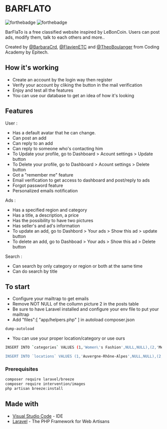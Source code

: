 # BARFLATO
![forthebadge](https://i.ibb.co/K27QLTp/logo.png)
![forthebadge](http://forthebadge.com/images/badges/built-with-love.svg)

BarFlaTo is a free classified website inspired by LeBonCoin. Users can post ads, modify them, talk to each others and more..

Created by [@BarbaraCrd](https://github.com/BarbaraCrd), [@FlavienETC](https://github.com/FlavienETC) and [@TheoBoulanger](https://github.com/TheoBoulanger1) from Coding Academy by Epitech.


## How it's working

* Create an account by the login way then register
* Verify your account by cliking the button in the mail verification
* Enjoy and test all the features
* You can use our database to get an idea of how it's looking


## Features

User :
* Has a default avatar that he can change.
* Can post an add
* Can reply to an add
* Can reply to someone who's contacting him
* To Update your profile, go to Dashboard > Acount settings > Update button
* To Delete your profile, go to Dashboard > Acount settings > Delete button
* Got a "remember me" feature
* Email verification to get access to dashboard and post/reply to ads
* Forgot password feature
* Personalized emails notification

Ads :
* Has a specified region and category
* Has a title, a description, a price
* Has the possibility to have two pictures
* Has seller's and ad's information
* To update an add, go to Dashbord > Your ads > Show this ad > update button
* To delete an add, go to Dashboad > Your ads > Show this ad > Delete button

Search :
* Can search by only category or region or both at the same time
* Can do search by title


## To start

* Configure your mailtrap to get emails
* Remove NOT NULL of the collumn picture 2 in the posts table
* Be sure to have Laravel installed and configure your env file to put your mailtrap
* Add "files":[ "app/helpers.php" ] in autoload composer.json
```bash
dump-autoload
```  
* You can use your proper location/category or use ours 
```bash
INSERT INTO `categories` VALUES (1,'Women\'s Fashion',NULL,NULL),(2,'Men\'s Fashion',NULL,NULL),(3,'Home',NULL,NULL),(4,'Multimedia',NULL,NULL),(5,'Cars',NULL,NULL),(6,'Real Estate',NULL,NULL);

INSERT INTO `locations` VALUES (1,'Auvergne-Rhône-Alpes',NULL,NULL),(2,'Bourgogne-Franche-Comté',NULL,NULL),(3,'Bretagne',NULL,NULL),(4,'Centre-Val de Loire',NULL,NULL),(5,'Corse',NULL,NULL),(6,'Grand Est',NULL,NULL),(7,'Hauts-de-France',NULL,NULL),(8,'Île-de-France',NULL,NULL),(9,'Normandie',NULL,NULL),(10,'Nouvelle-Aquitaine',NULL,NULL),(11,'Occitanie',NULL,NULL),(12,'Pays-de-Loire',NULL,NULL),(13,'Provence-Alpes-Côte d\'Azur',NULL,NULL);
```  


### Prerequisites

```bash
composer require laravel/breeze
composer require intervention/images
php artisan breeze:install
```
## Made with

* [Visual Studio Code](https://code.visualstudio.com/) - IDE
* [Laravel](https://laravel.com/) - The PHP Framework
for Web Artisans
